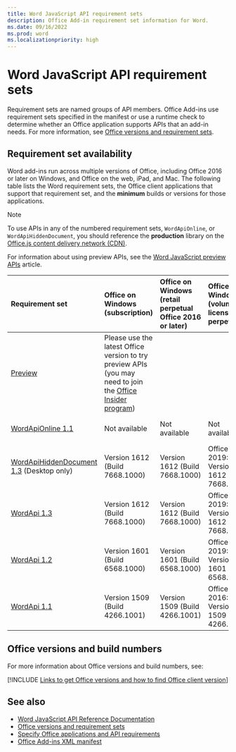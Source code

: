 ```yaml
---
title: Word JavaScript API requirement sets
description: Office Add-in requirement set information for Word.
ms.date: 09/16/2022
ms.prod: word
ms.localizationpriority: high
---
```


# Word JavaScript API requirement sets

Requirement sets are named groups of API members. Office Add-ins use requirement sets specified in the manifest or use a runtime check to determine whether an Office application supports APIs that an add-in needs. For more information, see [Office versions and requirement sets](/office/dev/add-ins/develop/office-versions-and-requirement-sets).

## Requirement set availability

Word add-ins run across multiple versions of Office, including Office 2016 or later on Windows, and Office on the web, iPad, and Mac. The following table lists the Word requirement sets, the Office client applications that support that requirement set, and the **minimum** builds or versions for those applications.

> [!NOTE]
> To use APIs in any of the numbered requirement sets, `WordApiOnline`, or `WordApiHiddenDocument`, you should reference the **production** library on the [Office.js content delivery network (CDN)](https://appsforoffice.microsoft.com/lib/1/hosted/office.js).
>
> For information about using preview APIs, see the [Word JavaScript preview APIs](word-preview-apis.md) article.

| Requirement set | Office on Windows<br>(subscription) | Office on Windows<br>(retail perpetual Office 2016 or later) | Office on Windows<br>(volume-licensed perpetual) | Office on Mac | Office on iPad | Office on the web |
|:-----|:-----|:-----|:-----|:-----|:-----|:-----|
| [Preview](word-preview-apis.md) | Please use the latest Office version to try preview APIs (you may need to join the [Office Insider program](https://insider.office.com)) |
| [WordApiOnline 1.1](word-api-online-requirement-set.md) | Not available | Not available | Not available | Latest (see [requirement set page](word-api-online-requirement-set.md)) |
| [WordApiHiddenDocument 1.3](word-api-1.3-hidden-document-requirement-set.md) (Desktop only) | Version 1612 (Build 7668.1000) | Version 1612 (Build 7668.1000) | Office 2019: Version 1612 (Build 7668.1000) | 15.32 | Not available | Not available |
| [WordApi 1.3](word-api-1-3-requirement-set.md) | Version 1612 (Build 7668.1000) | Version 1612 (Build 7668.1000) | Office 2019: Version 1612 (Build 7668.1000) | 15.32 | 2.22 | Supported |
| [WordApi 1.2](word-api-1-2-requirement-set.md) | Version 1601 (Build 6568.1000) | Version 1601 (Build 6568.1000) | Office 2019: Version 1601 (Build 6568.1000) | 15.19 | 1.18 | Supported |
| [WordApi 1.1](word-api-1-1-requirement-set.md) | Version 1509 (Build 4266.1001) | Version 1509 (Build 4266.1001) | Office 2016: Version 1509 (Build 4266.1001) | 15.19 | 1.18 | Supported |

## Office versions and build numbers

For more information about Office versions and build numbers, see:

[!INCLUDE [Links to get Office versions and how to find Office client version](../../includes/links-get-office-versions-builds.md)]

## See also

- [Word JavaScript API Reference Documentation](/javascript/api/word)
- [Office versions and requirement sets](/office/dev/add-ins/develop/office-versions-and-requirement-sets)
- [Specify Office applications and API requirements](/office/dev/add-ins/develop/specify-office-hosts-and-api-requirements)
- [Office Add-ins XML manifest](/office/dev/add-ins/develop/add-in-manifests)
